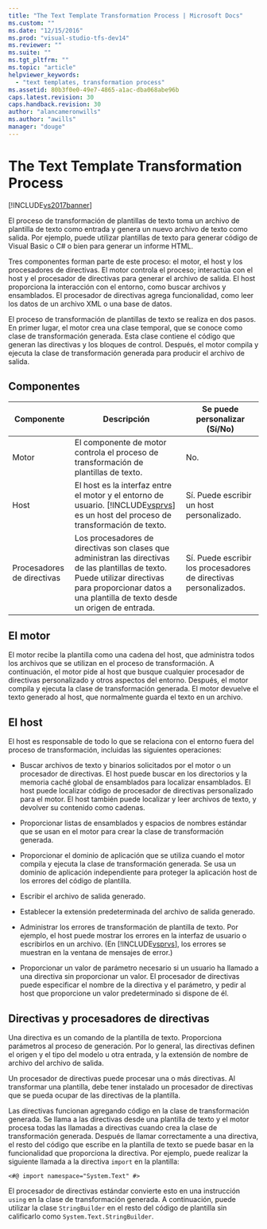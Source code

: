 ```yaml
---
title: "The Text Template Transformation Process | Microsoft Docs"
ms.custom: ""
ms.date: "12/15/2016"
ms.prod: "visual-studio-tfs-dev14"
ms.reviewer: ""
ms.suite: ""
ms.tgt_pltfrm: ""
ms.topic: "article"
helpviewer_keywords: 
  - "text templates, transformation process"
ms.assetid: 80b3f0e0-49e7-4865-a1ac-dba068abe96b
caps.latest.revision: 30
caps.handback.revision: 30
author: "alancameronwills"
ms.author: "awills"
manager: "douge"
---
```

# The Text Template Transformation Process
[!INCLUDE[vs2017banner](../code-quality/includes/vs2017banner.md)]

El proceso de transformación de plantillas de texto toma un archivo de plantilla de texto como entrada y genera un nuevo archivo de texto como salida.  Por ejemplo, puede utilizar plantillas de texto para generar código de Visual Basic o C\# o bien para generar un informe HTML.  
  
 Tres componentes forman parte de este proceso: el motor, el host y los procesadores de directivas.  El motor controla el proceso; interactúa con el host y el procesador de directivas para generar el archivo de salida.  El host proporciona la interacción con el entorno, como buscar archivos y ensamblados.  El procesador de directivas agrega funcionalidad, como leer los datos de un archivo XML o una base de datos.  
  
 El proceso de transformación de plantillas de texto se realiza en dos pasos.  En primer lugar, el motor crea una clase temporal, que se conoce como clase de transformación generada.  Esta clase contiene el código que generan las directivas y los bloques de control.  Después, el motor compila y ejecuta la clase de transformación generada para producir el archivo de salida.  
  
## Componentes  
  
|Componente|Descripción|Se puede personalizar \(Sí\/No\)|  
|----------------|-----------------|--------------------------------------|  
|Motor|El componente de motor controla el proceso de transformación de plantillas de texto.|No.|  
|Host|El host es la interfaz entre el motor y el entorno de usuario.  [!INCLUDE[vsprvs](../code-quality/includes/vsprvs_md.md)] es un host del proceso de transformación de texto.|Sí.  Puede escribir un host personalizado.|  
|Procesadores de directivas|Los procesadores de directivas son clases que administran las directivas de las plantillas de texto.  Puede utilizar directivas para proporcionar datos a una plantilla de texto desde un origen de entrada.|Sí.  Puede escribir los procesadores de directivas personalizados.|  
  
## El motor  
 El motor recibe la plantilla como una cadena del host, que administra todos los archivos que se utilizan en el proceso de transformación.  A continuación, el motor pide al host que busque cualquier procesador de directivas personalizado y otros aspectos del entorno.  Después, el motor compila y ejecuta la clase de transformación generada.  El motor devuelve el texto generado al host, que normalmente guarda el texto en un archivo.  
  
## El host  
 El host es responsable de todo lo que se relaciona con el entorno fuera del proceso de transformación, incluidas las siguientes operaciones:  
  
-   Buscar archivos de texto y binarios solicitados por el motor o un procesador de directivas.  El host puede buscar en los directorios y la memoria caché global de ensamblados para localizar ensamblados.  El host puede localizar código de procesador de directivas personalizado para el motor.  El host también puede localizar y leer archivos de texto, y devolver su contenido como cadenas.  
  
-   Proporcionar listas de ensamblados y espacios de nombres estándar que se usan en el motor para crear la clase de transformación generada.  
  
-   Proporcionar el dominio de aplicación que se utiliza cuando el motor compila y ejecuta la clase de transformación generada.  Se usa un dominio de aplicación independiente para proteger la aplicación host de los errores del código de plantilla.  
  
-   Escribir el archivo de salida generado.  
  
-   Establecer la extensión predeterminada del archivo de salida generado.  
  
-   Administrar los errores de transformación de plantilla de texto.  Por ejemplo, el host puede mostrar los errores en la interfaz de usuario o escribirlos en un archivo.  \(En [!INCLUDE[vsprvs](../code-quality/includes/vsprvs_md.md)], los errores se muestran en la ventana de mensajes de error.\)  
  
-   Proporcionar un valor de parámetro necesario si un usuario ha llamado a una directiva sin proporcionar un valor.  El procesador de directivas puede especificar el nombre de la directiva y el parámetro, y pedir al host que proporcione un valor predeterminado si dispone de él.  
  
## Directivas y procesadores de directivas  
 Una directiva es un comando de la plantilla de texto.  Proporciona parámetros al proceso de generación.  Por lo general, las directivas definen el origen y el tipo del modelo u otra entrada, y la extensión de nombre de archivo del archivo de salida.  
  
 Un procesador de directivas puede procesar una o más directivas.  Al transformar una plantilla, debe tener instalado un procesador de directivas que se pueda ocupar de las directivas de la plantilla.  
  
 Las directivas funcionan agregando código en la clase de transformación generada.  Se llama a las directivas desde una plantilla de texto y el motor procesa todas las llamadas a directivas cuando crea la clase de transformación generada.  Después de llamar correctamente a una directiva, el resto del código que escribe en la plantilla de texto se puede basar en la funcionalidad que proporciona la directiva.  Por ejemplo, puede realizar la siguiente llamada a la directiva `import` en la plantilla:  
  
 `<#@ import namespace="System.Text" #>`  
  
 El procesador de directivas estándar convierte esto en una instrucción `using` en la clase de transformación generada.  A continuación, puede utilizar la clase `StringBuilder` en el resto del código de plantilla sin calificarlo como `System.Text.StringBuilder`.